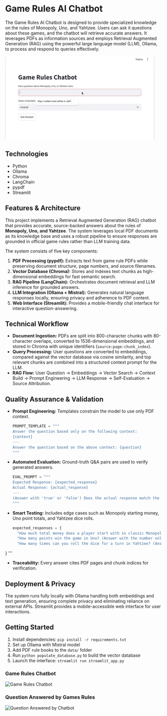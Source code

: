 # Game Rules AI Chatbot<br />

The Game Rules AI Chatbot is designed to provide specialized knowledge 
on the rules of Monopoly, Uno, and Yahtzee. Users can ask it questions about 
these games, and the chatbot will retrieve accurate answers. It leverages PDFs as 
information sources and employs Retrieval Augmented Generation (RAG) using the 
powerful large language model (LLM), Ollama, to process and respond to queries effectively.



![Game Rules Chatbot](images/gameAIbot.gif "Game Rules Chatbot") <br />

## <a name="technologies"></a> Technologies
* Python
* Ollama
* Chroma
* LangChain
* pypdf
* Streamlit


## Features & Architecture

This project implements a Retrieval Augmented Generation (RAG) chatbot that provides accurate, source-backed answers about the rules of **Monopoly, Uno, and Yahtzee**. The system leverages local PDF documents as its knowledge base and uses a robust pipeline to ensure responses are grounded in official game rules rather than LLM training data.

The system consists of five key components:

1. **PDF Processing (pypdf):** Extracts text from game rule PDFs while preserving document structure, page numbers, and source filenames.
2. **Vector Database (Chroma):** Stores and indexes text chunks as high-dimensional embeddings for fast semantic search.
3. **RAG Pipeline (LangChain):** Orchestrates document retrieval and LLM inference for grounded answers.
4. **LLM Integration (Ollama + Mistral):** Generates natural language responses locally, ensuring privacy and adherence to PDF content.
5. **Web Interface (Streamlit):** Provides a mobile-friendly chat interface for interactive question-answering.

## Technical Workflow

- **Document Ingestion:** PDFs are split into 800-character chunks with 80-character overlaps, converted to 1536-dimensional embeddings, and stored in Chroma with unique identifiers (`source:page:chunk_index`).
- **Query Processing:** User questions are converted to embeddings, compared against the vector database via cosine similarity, and top relevant chunks are combined into a structured context prompt for the LLM.
- **RAG Flow:** User Question → Embeddings → Vector Search → Context Build → Prompt Engineering → LLM Response → Self-Evaluation → Source Attribution.

## Quality Assurance & Validation

- **Prompt Engineering:** Templates constrain the model to use only PDF context.
  ```python
  PROMPT_TEMPLATE = """
  Answer the question based only on the following context:
  {context}
  ---
  Answer the question based on the above context: {question}
  """
  ```
- **Automated Evaluation:** Ground-truth Q&A pairs are used to verify generated answers.
  ```python
  EVAL_PROMPT = """
  Expected Response: {expected_response}
  Actual Response: {actual_response}
  ---
  (Answer with 'true' or 'false') Does the actual response match the expected response? 
  """
  ```
- **Smart Testing:** Includes edge cases such as Monopoly starting money, Uno point totals, and Yahtzee dice rolls.
  ```python
  expected_responses = {
    "How much total money does a player start with in classic Monopoly? (Answer with the number only)": "$1500",
    "How many points win the game in Uno? (Answer with the number only)": "500 points",
    "How many times can you roll the dice for a turn in Yahtzee? (Answer with the number only)": "3 times",
} '''
- **Traceability:** Every answer cites PDF pages and chunk indices for verification.

## Deployment & Privacy

The system runs fully locally with Ollama handling both embeddings and text generation, ensuring complete privacy and eliminating reliance on external APIs. Streamlit provides a mobile-accessible web interface for user interactions.

## Getting Started

1. Install dependencies: `pip install -r requirements.txt`
2. Set up Ollama with Mistral model
3. Add PDF rule books to the `data/` folder
4. Run `python populate_database.py` to build the vector database
5. Launch the interface: `streamlit run streamlit_app.py`


### Game Rules Chatbot<br />
![Game Rules Chatbot](images/Game_chatbot.png "Game Rules Chatbot") <br/>


### Question Answered by Games Rules<br />
![Question Answered by Chatbot](images/game_chatbotQ1.png "Question Answered by Chatbot") <br />

